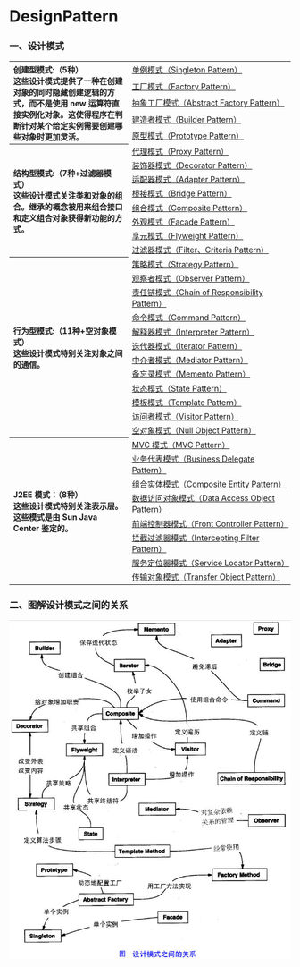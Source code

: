 # DesignPattern

### 一、设计模式

<table>
<tr>
     <th rowspan="5" width="300px" align="left">创建型模式:（5种）<br>这些设计模式提供了一种在创建对象的同时隐藏创建逻辑的方式，而不是使用 new 运算符直接实例化对象。这使得程序在判断针对某个给定实例需要创建哪些对象时更加灵活。</th>
     <td width="400px"><a href="./1、单例模式.md">单例模式（Singleton Pattern）</a></td>
  </tr>
  <tr>
    <td><a href="">工厂模式（Factory Pattern）</a></td>
  </tr>
  <tr>
    <td><a href="">抽象工厂模式（Abstract Factory Pattern）</a></td>
  </tr>
  <tr>
    <td><a href="">建造者模式（Builder Pattern）</a></td>
  </tr>
  <tr>
    <td><a href="">原型模式（Prototype Pattern）</a></td>
  </tr>
  
  <tr>
     <th rowspan="8" width="300px" align="left">结构型模式:（7种+过滤器模式）<br>这些设计模式关注类和对象的组合。继承的概念被用来组合接口和定义组合对象获得新功能的方式。</th>
     <td width="400px"><a href="./3、代理模式.md">代理模式（Proxy Pattern）</a></td>
  </tr>
  <tr>
    <td><a href="./5、装饰模式(Decorator).md">装饰器模式（Decorator Pattern）</a></td>
  </tr>
  <tr>
    <td><a href="">适配器模式（Adapter Pattern）</a></td>
  </tr>
  <tr>
    <td><a href="">桥接模式（Bridge Pattern）</a></td>
  </tr>
  <tr>
    <td><a href="">组合模式（Composite Pattern）</a></td>
  </tr>
  <tr>
    <td><a href="">外观模式（Facade Pattern）</a></td>
  </tr>
  <tr>
    <td><a href="">享元模式（Flyweight Pattern）</a></td>
  </tr>
  <tr>
    <td><a href="">过滤器模式（Filter、Criteria Pattern）</a></td>
  </tr>
  <tr>
     <th rowspan="12" width="300px" align="left">行为型模式:（11种+空对象模式）<br>这些设计模式特别关注对象之间的通信。</th>
     <td width="400px"><a href="./2、策略模式.md">策略模式（Strategy Pattern）</a></td>
  </tr>
  <tr>
    <td><a href="./4、观察者模式.md">观察者模式（Observer Pattern）</a></td>
  </tr>
  <tr>
    <td><a href="">责任链模式（Chain of Responsibility Pattern）</a></td>
  </tr>
  <tr>
    <td><a href="">命令模式（Command Pattern）</a></td>
  </tr>
  <tr>
    <td><a href="">解释器模式（Interpreter Pattern）</a></td>
  </tr>
  <tr>
    <td><a href="">迭代器模式（Iterator Pattern）</a></td>
  </tr>
  <tr>
    <td><a href="">中介者模式（Mediator Pattern）</a></td>
  </tr>
  <tr>
    <td><a href="">备忘录模式（Memento Pattern）</a></td>
  </tr>
  <tr>
    <td><a href="">状态模式（State Pattern）</a></td>
  </tr>
  <tr>
    <td><a href="">模板模式（Template Pattern）</a></td>
  </tr>
  <tr>
    <td><a href="">访问者模式（Visitor Pattern）</a></td>
  </tr>
  <tr>
    <td><a href="">空对象模式（Null Object Pattern）</a></td>
  </tr>
  <tr>
    <th rowspan="8" width="300px" align="left">J2EE 模式：（8种）<br>这些设计模式特别关注表示层。这些模式是由 Sun Java Center 鉴定的。</th>
    <td><a href="">MVC 模式（MVC Pattern）</a></td>
  </tr>
  <tr>
    <td><a href="">业务代表模式（Business Delegate Pattern）</a></td>
  </tr>
  <tr>
    <td><a href="">组合实体模式（Composite Entity Pattern）</a></td>
  </tr>
  <tr>
    <td><a href="">数据访问对象模式（Data Access Object Pattern）</a></td>
  </tr>
  <tr>
    <td><a href="">前端控制器模式（Front Controller Pattern）</a></td>
  </tr>
  <tr>
    <td><a href="">拦截过滤器模式（Intercepting Filter Pattern）</a></td>
  </tr>
  <tr>
    <td><a href="">服务定位器模式（Service Locator Pattern）</a></td>
  </tr>
  <tr>
    <td><a href="">传输对象模式（Transfer Object Pattern）</a></td>
  </tr>
</table>

### 二、图解设计模式之间的关系

<div align="center"><img src="./img/design-patterns.jpg"/></div>
